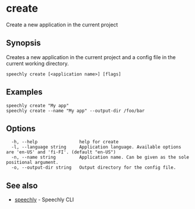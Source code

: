 # create

Create a new application in the current project

## Synopsis

Creates a new application in the current project and a config file in the current working directory.

```
speechly create [<application name>] [flags]
```

## Examples

```
speechly create "My app"
speechly create --name "My app" --output-dir /foo/bar

```

## Options

```
  -h, --help                help for create
  -l, --language string     Application language. Available options are 'en-US' and 'fi-FI'. (default "en-US")
  -n, --name string         Application name. Can be given as the sole positional argument.
  -o, --output-dir string   Output directory for the config file.
```

## See also

* [speechly](README.md)	 - Speechly CLI

